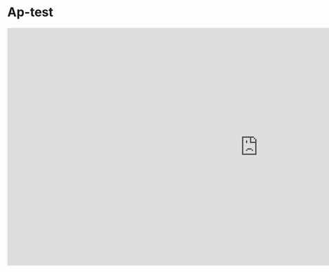 # Ap-test
<iframe title="Netflix Dashboard" width="1140" height="541.25" src="https://app.powerbi.com/reportEmbed?reportId=cf44c891-a2f9-4c8b-a74b-dc35cb150fd8&autoAuth=true&embeddedDemo=true" frameborder="0" allowFullScreen="true"></iframe>
